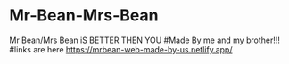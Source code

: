 # Mr-Bean-Mrs-Bean
Mr Bean/Mrs Bean iS BETTER THEN YOU
#Made By me and my brother!!!
#links are here 
https://mrbean-web-made-by-us.netlify.app/
